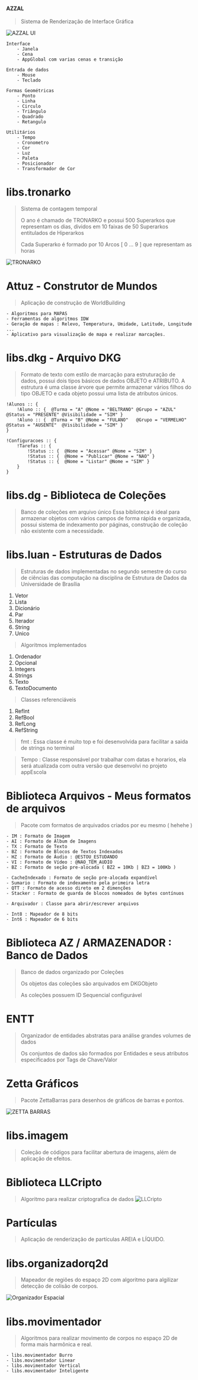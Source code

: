 #### AZZAL

> Sistema de Renderização de Interface Gráfica

![AZZAL UI](https://github.com/luandkg/Azzal/blob/master/res/app_ui.png)

    Interface
        - Janela
        - Cena
        - AppGlobal com varias cenas e transição

    Entrada de dados
        - Mouse
        - Teclado
        
    Formas Geométricas
        - Ponto
        - Linha
        - Circulo
        - Triângulo
        - Quadrado
        - Retangulo
        
    Utilitários
        - Tempo
        - Cronometro
        - Cor
        - Luz
        - Paleta
        - Posicionador
        - Transformador de Cor

# libs.tronarko

> Sistema de contagem temporal
>
> O ano é chamado de TRONARKO e possui 500 Superarkos que representam os dias, dividos em 10 faixas de 50 Superarkos
> entitulados de Hiperarkos
>
> Cada Superarko é formado por 10 Arcos [ 0 ... 9 ] que representam as horas

![TRONARKO](https://github.com/luandkg/Azzal/blob/master/res/app_tronarko.png)

# Attuz - Construtor de Mundos

> Aplicação de construção de WorldBuilding

    - Algoritmos para MAPAS
    - Ferramentas de algoritmos IDW
    - Geração de mapas : Relevo, Temperatura, Umidade, Latitude, Longitude ...
    - Aplicativo para visualização de mapa e realizar marcações.

# libs.dkg - Arquivo DKG

> Formato de texto com estilo de marcação para estruturação de dados, possui dois tipos básicos de dados OBJETO e ATRIBUTO.
> A estrutura é uma classe árvore que permite armazenar vários filhos do tipo OBJETO e cada objeto possui uma lista de atributos únicos.

~~~
!Alunos :: {
    !Aluno :: {  @Turma = "A" @Nome = "BELTRANO" @Grupo = "AZUL"     @Status = "PRESENTE" @Visibilidade = "SIM" }
    !Aluno :: {  @Turma = "B" @Nome = "FULANO"   @Grupo = "VERMELHO" @Status = "AUSENTE"  @Visibilidade = "SIM" }
}
~~~

~~~
!Configuracoes :: {
    !Tarefas :: {
        !Status :: {  @Nome = "Acessar" @Nome = "SIM" }
        !Status :: {  @Nome = "Publicar" @Nome = "NAO" }
        !Status :: {  @Nome = "Listar" @Nome = "SIM" }
    }
}
~~~

# libs.dg - Biblioteca de Coleções

> Banco de coleções em arquivo único
> Essa biblioteca é ideal para armazenar objetos com vários campos de forma rápida e organizada, possui sistema de indexamento por páginas, construção de coleção não existente com a necessidade.

# libs.luan - Estruturas de Dados

> Estruturas de dados implementadas no segundo semestre do curso de ciências das computação na disciplina de Estrutura
de Dados da Universidade de Brasília

1. Vetor
2. Lista
3. Dicionário
4. Par
5. Iterador
6. String
7. Unico

> Algoritmos implementados 

1. Ordenador
2. Opcional
3. Integers
4. Strings
5. Texto
6. TextoDocumento

> Classes referenciáveis

1. RefInt
2. RefBool
3. RefLong
4. RefString

> fmt : Essa classe é muito top e foi desenvolvida para facilitar a saida de strings no terminal

> Tempo : Classe responsável por trabalhar com datas e horarios, ela será atualizada com outra versão que desenvolvi no projeto appEscola


# Biblioteca Arquivos - Meus formatos de arquivos

> Pacote com formatos de arquivados criados por eu mesmo ( hehehe )

    - IM : Formato de Imagem
    - AI : Formato de Álbum de Imagens
    - TX : Formato de Texto
    - BZ : Formato de Blocos de Textos Indexados
    - HZ : Formato de Áudio : @ESTOU_ESTUDANDO
    - VI : Formato de Vídeo : @NAO_TEM_AUDIO
    - BZ : Formato de seção pre-alocada ( BZ2 = 10Kb | BZ3 = 100Kb )

    - CacheIndexado : Formato de seção pre-alocada expandível
    - Sumario : Formato de indexamento pela primeira letra
    - QTT : Formato de acesso direto em 2 dimenções
    - Stacker : Formato de guarda de blocos nomeados de bytes contínuos

    - Arquivador : Classe para abrir/escrever arquivos

    - Int8 : Mapeador de 8 bits
    - Int6 : Mapeador de 6 bits

# Biblioteca AZ / ARMAZENADOR : Banco de Dados

> Banco de dados organizado por Coleções
> 
> Os objetos das coleções são arquivados em DKGObjeto
> 
> As coleções possuem ID Sequencial configurável

# ENTT

> Organizador de entidades abstratas para análise grandes volumes de dados
> 
> Os conjuntos de dados são formados por Entidades e seus atributos especificados por Tags de Chave/Valor

# Zetta Gráficos

> Pacote ZettaBarras para desenhos de gráficos de barras e pontos.

![ZETTA BARRAS](https://github.com/luandkg/Azzal/blob/master/res/app_zetta.png)

# libs.imagem

> Coleção de códigos para facilitar abertura de imagens, além de aplicação de efeitos.


# Biblioteca LLCripto 

> Algoritmo para realizar criptografica de dados
![LLCripto](https://github.com/luandkg/Azzal/blob/master/res/llcripto.png)

# Partículas

> Aplicação de renderização de partículas AREIA e LÍQUIDO.

# libs.organizadorq2d

> Mapeador de regiões do espaço 2D com algoritmo para algilizar detecção de colisão de corpos.

![Organizador Espacial](https://github.com/luandkg/Azzal/blob/master/res/app_oe.png)


# libs.movimentador

> Algoritmos para realizar movimento de corpos no espaço 2D de forma mais harmônica e real.

    - libs.movimentador Burro
    - libs.movimentador Linear
    - libs.movimentador Vertical
    - libs.movimentador Inteligente
